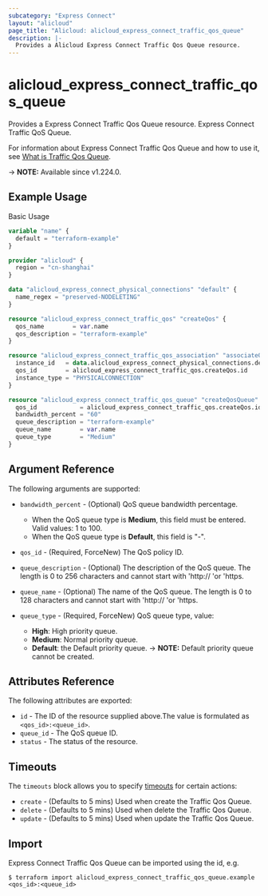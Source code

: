 ```yaml
---
subcategory: "Express Connect"
layout: "alicloud"
page_title: "Alicloud: alicloud_express_connect_traffic_qos_queue"
description: |-
  Provides a Alicloud Express Connect Traffic Qos Queue resource.
---
```


# alicloud_express_connect_traffic_qos_queue

Provides a Express Connect Traffic Qos Queue resource. Express Connect Traffic QoS Queue.

For information about Express Connect Traffic Qos Queue and how to use it, see [What is Traffic Qos Queue](https://next.api.alibabacloud.com/document/Vpc/2016-04-28/CreateExpressConnectTrafficQosQueue).

-> **NOTE:** Available since v1.224.0.

## Example Usage

Basic Usage

```terraform
variable "name" {
  default = "terraform-example"
}

provider "alicloud" {
  region = "cn-shanghai"
}

data "alicloud_express_connect_physical_connections" "default" {
  name_regex = "preserved-NODELETING"
}

resource "alicloud_express_connect_traffic_qos" "createQos" {
  qos_name        = var.name
  qos_description = "terraform-example"
}

resource "alicloud_express_connect_traffic_qos_association" "associateQos" {
  instance_id   = data.alicloud_express_connect_physical_connections.default.ids.1
  qos_id        = alicloud_express_connect_traffic_qos.createQos.id
  instance_type = "PHYSICALCONNECTION"
}

resource "alicloud_express_connect_traffic_qos_queue" "createQosQueue" {
  qos_id            = alicloud_express_connect_traffic_qos.createQos.id
  bandwidth_percent = "60"
  queue_description = "terraform-example"
  queue_name        = var.name
  queue_type        = "Medium"
}
```

## Argument Reference

The following arguments are supported:
* `bandwidth_percent` - (Optional) QoS queue bandwidth percentage.

  - When the QoS queue type is **Medium**, this field must be entered. Valid values: 1 to 100.
  - When the QoS queue type is **Default**, this field is "-".
* `qos_id` - (Required, ForceNew) The QoS policy ID.
* `queue_description` - (Optional) The description of the QoS queue.  The length is 0 to 256 characters and cannot start with 'http:// 'or 'https.
* `queue_name` - (Optional) The name of the QoS queue.  The length is 0 to 128 characters and cannot start with 'http:// 'or 'https.
* `queue_type` - (Required, ForceNew) QoS queue type, value:
  - **High**: High priority queue.
  - **Medium**: Normal priority queue.
  - **Default**: the Default priority queue.
-> **NOTE:**  Default priority queue cannot be created.

## Attributes Reference

The following attributes are exported:
* `id` - The ID of the resource supplied above.The value is formulated as `<qos_id>:<queue_id>`.
* `queue_id` - The QoS queue ID.
* `status` - The status of the resource.

## Timeouts

The `timeouts` block allows you to specify [timeouts](https://www.terraform.io/docs/configuration-0-11/resources.html#timeouts) for certain actions:
* `create` - (Defaults to 5 mins) Used when create the Traffic Qos Queue.
* `delete` - (Defaults to 5 mins) Used when delete the Traffic Qos Queue.
* `update` - (Defaults to 5 mins) Used when update the Traffic Qos Queue.

## Import

Express Connect Traffic Qos Queue can be imported using the id, e.g.

```shell
$ terraform import alicloud_express_connect_traffic_qos_queue.example <qos_id>:<queue_id>
```
